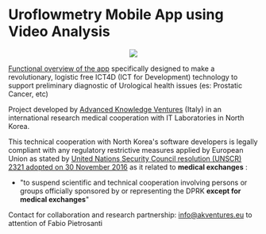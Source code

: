 # Uroflowmetry Mobile App using Video Analysis

<p align="center">
  <img src="https://avatars2.githubusercontent.com/u/56993865">
</p>


[Functional overview of the app](https://docs.google.com/presentation/d/1SuvmlXOPugkAQJiNvBRmmNra03o4eOqbB7jLbiSqh0M/edit?usp=sharing) specifically designed to make a revolutionary, logistic free ICT4D (ICT for Development) technology to support preliminary diagnostic of Urological health issues (es: Prostatic Cancer, etc)

Project developed by [Advanced Knowledge Ventures](http://www.akventures.eu) (Italy) in an international research medical cooperation with IT Laboratories in North Korea.

This technical cooperation with North Korea's software developers is legally compliant with any regulatory restrictive measures applied by European Union as stated by [United Nations Security Council resolution (UNSCR) 2321 adopted on 30 November 2016](https://www.consilium.europa.eu/en/press/press-releases/2017/02/27/north-korea-sanctions/) as it related to **medical exchanges** :

* "to suspend scientific and technical cooperation involving persons or groups officially sponsored by or representing the DPRK **except for medical exchanges**"

Contact for collaboration and research partnership: info@akventures.eu to attention of Fabio Pietrosanti
